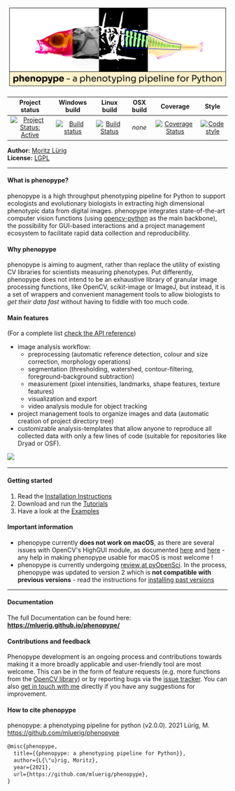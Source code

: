 ![](https://github.com/mluerig/phenopype/raw/master/source/phenopype_logo.png)

| Project status | Windows build | Linux build | OSX build | Coverage | Style |
|:---:|:---:|:---:|:---:|:---:|:---:|
| [![Project Status: Active](http://www.repostatus.org/badges/latest/active.svg)](http://www.repostatus.org/#active) | [![Build status](https://ci.appveyor.com/api/projects/status/4o27rpjbe8ij2kj3?svg=true)](https://ci.appveyor.com/project/mluerig/phenopype) | [![Build Status](https://travis-ci.org/mluerig/phenopype.svg?branch=master)](https://travis-ci.org/mluerig/phenopype) | *none* | [![Coverage Status](https://coveralls.io/repos/github/mluerig/phenopype/badge.svg?branch=master)](https://coveralls.io/github/mluerig/phenopype?branch=master) | [![Code style](https://img.shields.io/badge/code%20style-black-000000.svg)](https://github.com/psf/black) |  

**Author:** [Moritz Lürig](https://luerig.net)  
**License:** [LGPL](https://opensource.org/licenses/LGPL-3.0)  

---

#### What is phenopype?

phenopype is a high throughput phenotyping pipeline for Python to support ecologists and evolutionary biologists in extracting high dimensional phenotypic data from digital images. phenopype integrates state-of-the-art computer vision functions (using [opencv-python](https://github.com/opencv/opencv-python) as the main backbone), the possibility for GUI-based interactions and a project management ecosystem to facilitate rapid data collection and reproducibility.

#### Why phenopype
phenopype is aiming to augment, rather than replace the utility of existing CV libraries for scientists measuring phenotypes. Put differently, phenopype does not intend to be an exhaustive library of granular image processing functions, like OpenCV, scikit-image or ImageJ, but instead, it is a set of wrappers and convenient management tools to allow biologists to *get their data fast* without having to fiddle with too much code.

#### Main features

(For a complete list [check the API reference](https://mluerig.github.io/phenopype/api.html))

- image analysis workflow:
  - preprocessing (automatic reference detection, colour and size correction, morphology operations)
  - segmentation (thresholding, watershed, contour-filtering, foreground-background subtraction)
  - measurement (pixel intensities, landmarks, shape features, texture features)
  - visualization and export   
  - video analysis module for object tracking
- project management tools to organize images and data (automatic creation of project directory tree)
- customizable analysis-templates that allow anyone to reproduce all collected data with only a few lines of code (suitable for repositories like Dryad or OSF).

![](https://github.com/mluerig/phenopype/raw/master/source/phenopype_demo.gif)

---

#### Getting started

1.  Read the [Installation Instructions](https://mluerig.github.io/phenopype/installation.html)
2.  Download and run the [Tutorials](https://mluerig.github.io/phenopype/tutorial_0.html)
3.  Have a look at the [Examples](https://mluerig.github.io/phenopype/index.html#examples)


#### Important information

- phenopype currently **does not work on macOS**, as there are several issues with OpenCV's HighGUI module, as documented [here](https://github.com/mluerig/phenopype/issues/9) and [here](https://github.com/mluerig/phenopype/issues/5) - any help in making phenopype usable for macOS is most welcome !
- phenopype is currently undergoing [review at pyOpenSci](https://github.com/pyOpenSci/software-review/issues/24). In the process, phenopype was updated to version 2 which is **not compatible with previous versions** - read the instructions for [installing past versions](https://mluerig.github.io/phenopype/installation.html#installing-past-versions)

---

#### Documentation

The full Documentation can be found here: **https://mluerig.github.io/phenopype/**

#### Contributions and feedback
Phenopype development is an ongoing process and contributions towards making it a more broadly applicable and user-friendly tool are most welcome. This can be in the form of feature requests (e.g. more functions from the [OpenCV library](https://docs.opencv.org/master/modules.html)) or by reporting bugs via the [issue tracker](https://github.com/mluerig/phenopype/issues). You can also [get in touch with me](https://luerig.net) directly if you have any suggestions for improvement.

#### How to cite phenopype
phenopype: a phenotyping pipeline for python (v2.0.0). 2021 Lürig, M. https://github.com/mluerig/phenopype

    @misc{phenopype,
      title={{phenopype: a phenotyping pipeline for Python}},
      author={L{\"u}rig, Moritz},
      year={2021},
      url={https://github.com/mluerig/phenopype},
    }
